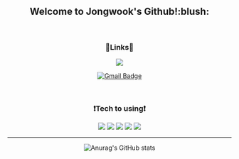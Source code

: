 <div align = "center">
  <h2>Welcome to Jongwook's Github!:blush:</h2>
<br>

### :link:Links:link:
<a href = "https://blog.naver.com/whddnr5330">
  <img src = "http://img.shields.io/badge/-Blog-brightgreen?style=flat-square&logo=FF5722">
</a>
  
[![Gmail Badge](https://img.shields.io/badge/Gmail-d14836?style=flat-square&logo=Gmail&logoColor=white&link=mailto:rnswk31@gmail.com)](mailto:rnswk31@gmail.com)

<br>


### :exclamation:Tech to using:exclamation:
<img src="https://img.shields.io/badge/Java-F05032?style=flat-square&logo=Java&logoColor=white"/>
<img src="https://img.shields.io/badge/Spring-229332A?style=flat-square&logo=Spring&logoColor=white"/>
<img src="https://img.shields.io/badge/CSS-1572B6?style=flat-square&logo=CSS3&logoColor=white"/>
<img src="https://img.shields.io/badge/JavaScript-F7DF1E?style=flat-square&logo=JavaScript&logoColor=white"/>
<img src="https://img.shields.io/badge/HTML-E34F26?style=flat-square&logo=HTML5&logoColor=white"/>
  
<hr>
  
![Anurag's GitHub stats](https://github-readme-stats.vercel.app/api?username=JongWookTech&show_icons=true&theme=radical)
</div>
